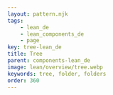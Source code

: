 ```yaml
---
layout: pattern.njk
tags: 
    - lean_de
    - lean_components_de
    - page
key: tree-lean_de
title: Tree
parent: components-lean_de
image: lean/overview/tree.webp
keywords: tree, folder, folders
order: 360
---
```

